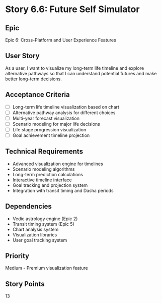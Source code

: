 # Story 6.6: Future Self Simulator

## Epic

Epic 6: Cross-Platform and User Experience Features

## User Story

As a user, I want to visualize my long-term life timeline and explore alternative pathways so that I can understand potential futures and make better long-term decisions.

## Acceptance Criteria

- [ ] Long-term life timeline visualization based on chart
- [ ] Alternative pathway analysis for different choices
- [ ] Multi-year forecast visualization
- [ ] Scenario modeling for major life decisions
- [ ] Life stage progression visualization
- [ ] Goal achievement timeline projection

## Technical Requirements

- Advanced visualization engine for timelines
- Scenario modeling algorithms
- Long-term prediction calculations
- Interactive timeline interface
- Goal tracking and projection system
- Integration with transit timing and Dasha periods

## Dependencies

- Vedic astrology engine (Epic 2)
- Transit timing system (Epic 5)
- Chart analysis system
- Visualization libraries
- User goal tracking system

## Priority

Medium - Premium visualization feature

## Story Points

13
